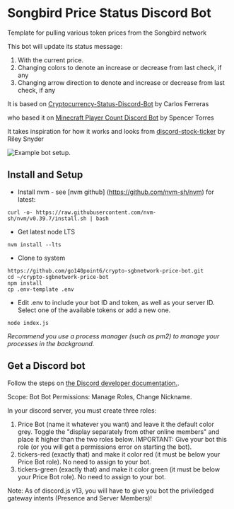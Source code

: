 # Songbird Price Status Discord Bot

Template for pulling various token prices from the Songbird network

This bot will update its status message:
1. With the current price.
2. Changing colors to denote an increase or decrease from last check, if any
3. Changing arrow direction to denote and increase or decrease from last check, if any

It is based on [Cryptocurrency-Status-Discord-Bot](https://github.com/cferreras-zz/Cryptocurrency-Status-Discord-Bot) by Carlos Ferreras

who based it on [Minecraft Player Count Discord Bot](https://github.com/SpencerTorres/Minecraft-Player-Count-Discord-Bot) by Spencer Torres

It takes inspiration for how it works and looks from [discord-stock-ticker](https://github.com/rssnyder/discord-stock-ticker) by Riley Snyder

![Example bot setup.](https://images2.imgbox.com/79/b2/iVPxlKO4_o.jpg)

## Install and Setup

- Install nvm - see [nvm github] (https://github.com/nvm-sh/nvm) for latest:

```curl -o- https://raw.githubusercontent.com/nvm-sh/nvm/v0.39.7/install.sh | bash```

- Get latest node LTS

```nvm install --lts```

- Clone to system

```https://github.com/go140point6/crypto-sgbnetwork-price-bot.git```\
```cd ~/crypto-sgbnetwork-price-bot```\
```npm install```\
```cp .env-template .env```

- Edit .env to include your bot ID and token, as well as your server ID.  Select one of the available tokens or add a new one.
  
```node index.js```

*Recommend you use a process manager (such as pm2) to manage your processes in the background.*

## Get a Discord bot

Follow the steps on [the Discord developer documentation.](https://discordapp.com/developers/docs/intro).

Scope: Bot
Bot Permissions: Manage Roles, Change Nickname.

In your discord server, you must create three roles:
1. Price Bot (name it whatever you want) and leave it the default color grey.  Toggle the "display separately from other online members" and place it higher than the two roles below.  IMPORTANT: Give your bot this role (or you will get a permissions error on starting the bot).
2. tickers-red (exactly that) and make it color red (it must be below your Price Bot role).  No need to assign to your bot.
3. tickers-green (exactly that) and make it color green (it must be below your Price Bot role).  No need to assign to your bot.

Note: As of discord.js v13, you will have to give you bot the priviledged gateway intents (Presence and Server Members)!